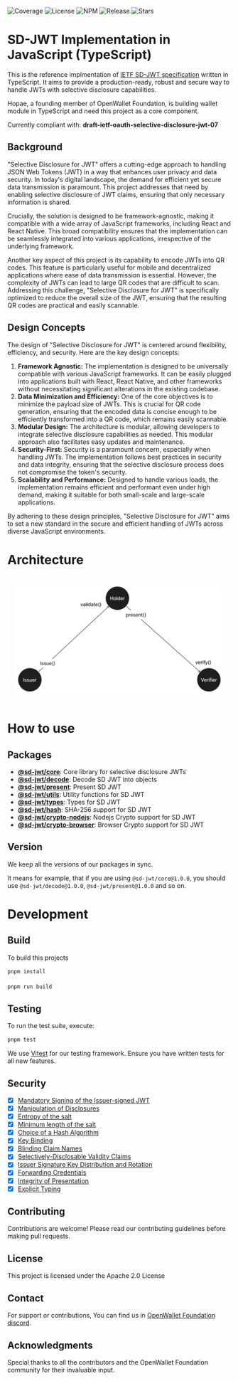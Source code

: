 ![Coverage](https://img.shields.io/codecov/c/github/openwallet-foundation-labs/sd-jwt-js)
![License](https://img.shields.io/github/license/openwallet-foundation-labs/sd-jwt-js.svg)
![NPM](https://img.shields.io/npm/v/%40sd-jwt%2Fcore)
![Release](https://img.shields.io/github/v/release/openwallet-foundation-labs/sd-jwt-js)
![Stars](https://img.shields.io/github/stars/openwallet-foundation-labs/sd-jwt-js)

# SD-JWT Implementation in JavaScript (TypeScript)

This is the reference implmentation of [IETF SD-JWT specification](https://datatracker.ietf.org/doc/draft-ietf-oauth-selective-disclosure-jwt/) written in TypeScript. It aims to provide a production-ready, robust and secure way to handle JWTs with selective disclosure capabilities.

Hopae, a founding member of OpenWallet Foundation, is building wallet module in TypeScript and need this project as a core component.

Currently compliant with: **draft-ietf-oauth-selective-disclosure-jwt-07**

## **Background**

"Selective Disclosure for JWT" offers a cutting-edge approach to handling JSON Web Tokens (JWT) in a way that enhances user privacy and data security. In today's digital landscape, the demand for efficient yet secure data transmission is paramount. This project addresses that need by enabling selective disclosure of JWT claims, ensuring that only necessary information is shared.

Crucially, the solution is designed to be framework-agnostic, making it compatible with a wide array of JavaScript frameworks, including React and React Native. This broad compatibility ensures that the implementation can be seamlessly integrated into various applications, irrespective of the underlying framework.

Another key aspect of this project is its capability to encode JWTs into QR codes. This feature is particularly useful for mobile and decentralized applications where ease of data transmission is essential. However, the complexity of JWTs can lead to large QR codes that are difficult to scan. Addressing this challenge, "Selective Disclosure for JWT" is specifically optimized to reduce the overall size of the JWT, ensuring that the resulting QR codes are practical and easily scannable.

## **Design Concepts**

The design of "Selective Disclosure for JWT" is centered around flexibility, efficiency, and security. Here are the key design concepts:

1. **Framework Agnostic:** The implementation is designed to be universally compatible with various JavaScript frameworks. It can be easily plugged into applications built with React, React Native, and other frameworks without necessitating significant alterations in the existing codebase.
2. **Data Minimization and Efficiency:** One of the core objectives is to minimize the payload size of JWTs. This is crucial for QR code generation, ensuring that the encoded data is concise enough to be efficiently transformed into a QR code, which remains easily scannable.
3. **Modular Design:** The architecture is modular, allowing developers to integrate selective disclosure capabilities as needed. This modular approach also facilitates easy updates and maintenance.
4. **Security-First:** Security is a paramount concern, especially when handling JWTs. The implementation follows best practices in security and data integrity, ensuring that the selective disclosure process does not compromise the token's security.
5. **Scalability and Performance:** Designed to handle various loads, the implementation remains efficient and performant even under high demand, making it suitable for both small-scale and large-scale applications.

By adhering to these design principles, "Selective Disclosure for JWT" aims to set a new standard in the secure and efficient handling of JWTs across diverse JavaScript environments.

# Architecture

![Architecture diagram](images/diagram.png)

# How to use

## Packages

- **[@sd-jwt/core](./packages/core/README.md)**: Core library for selective disclosure JWTs
- **[@sd-jwt/decode](./packages/decode/README.md)**: Decode SD JWT into objects
- **[@sd-jwt/present](./packages/present/README.md)**: Present SD JWT
- **[@sd-jwt/utils](./packages/utils/README.md)**: Utility functions for SD JWT
- **[@sd-jwt/types](./packages/types/README.md)**: Types for SD JWT
- **[@sd-jwt/hash](./packages/hash/README.md)**: SHA-256 support for SD JWT
- **[@sd-jwt/crypto-nodejs](./packages/node-crypto/README.md)**: Nodejs Crypto support for SD JWT
- **[@sd-jwt/crypto-browser](./packages/browser-crypto/README.md)**: Browser Crypto support for SD JWT

## Version

We keep all the versions of our packages in sync.

It means for example, that if you are using `@sd-jwt/core@1.0.0`, you should use `@sd-jwt/decode@1.0.0`, `@sd-jwt/present@1.0.0` and so on.

# Development

## Build

To build this projects

```bash
pnpm install

pnpm run build
```

## Testing

To run the test suite, execute:

```bash
pnpm test
```

We use [Vitest](https://vitest.dev/) for our testing framework. Ensure you have written tests for all new features.

## Security

- [x] [Mandatory Signing of the Issuer-signed JWT](https://www.ietf.org/archive/id/draft-ietf-oauth-selective-disclosure-jwt-06.html#name-mandatory-signing-of-the-is)
- [x] [Manipulation of Disclosures](https://www.ietf.org/archive/id/draft-ietf-oauth-selective-disclosure-jwt-06.html#name-manipulation-of-disclosures)
- [x] [Entropy of the salt](https://www.ietf.org/archive/id/draft-ietf-oauth-selective-disclosure-jwt-06.html#name-entropy-of-the-salt)
- [x] [Minimum length of the salt](https://www.ietf.org/archive/id/draft-ietf-oauth-selective-disclosure-jwt-06.html#name-minimum-length-of-the-salt)
- [x] [Choice of a Hash Algorithm](https://www.ietf.org/archive/id/draft-ietf-oauth-selective-disclosure-jwt-06.html#name-choice-of-a-hash-algorithm)
- [x] [Key Binding](https://www.ietf.org/archive/id/draft-ietf-oauth-selective-disclosure-jwt-06.html#name-key-binding)
- [x] [Blinding Claim Names](https://www.ietf.org/archive/id/draft-ietf-oauth-selective-disclosure-jwt-06.html#name-blinding-claim-names)
- [x] [Selectively-Disclosable Validity Claims](https://www.ietf.org/archive/id/draft-ietf-oauth-selective-disclosure-jwt-06.html#name-selectively-disclosable-val)
- [x] [Issuer Signature Key Distribution and Rotation](https://www.ietf.org/archive/id/draft-ietf-oauth-selective-disclosure-jwt-06.html#name-issuer-signature-key-distri)
- [x] [Forwarding Credentials](https://www.ietf.org/archive/id/draft-ietf-oauth-selective-disclosure-jwt-06.html#name-forwarding-credentials)
- [x] [Integrity of Presentation](https://www.ietf.org/archive/id/draft-ietf-oauth-selective-disclosure-jwt-06.html#name-integrity-of-presentation)
- [x] [Explicit Typing](https://www.ietf.org/archive/id/draft-ietf-oauth-selective-disclosure-jwt-06.html#name-explicit-typing)

## Contributing

Contributions are welcome! Please read our contributing guidelines before making pull requests.

## License

This project is licensed under the Apache 2.0 License

## Contact

For support or contributions, You can find us in [OpenWallet Foundation discord](https://discord.com/invite/yjvGPd5FCU).

## **Acknowledgments**

Special thanks to all the contributors and the OpenWallet Foundation community for their invaluable input.
